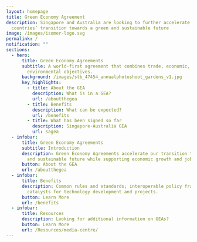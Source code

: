 ```yaml
---
layout: homepage
title: Green Economy Agreement
description: Singapore and Australia are looking to further accelerate both
  countries’ transition towards a green and sustainable future
image: /images/isomer-logo.svg
permalink: /
notification: ""
sections:
  - hero:
      title: Green Economy Agreements
      subtitle: A world-first agreement that combines trade, economic, and
        environmental objectives.
      background: /images/stb_47454_annualphotoshoot_gardens_v1.jpg
      key_highlights:
        - title: About the GEA
          description: What is in a GEA?
          url: /aboutthegea
        - title: Benefits
          description: What can be expected?
          url: /benefits
        - title: What has been signed so far
          description: Singapore-Australia GEA
          url: sagea
  - infobar:
      title: Green Economy Agreements
      subtitle: Introduction
      description: Green Economy Agreements accelerate our transition towards a green
        and sustainable future while supporting economic growth and jobs.
      button: About the GEA
      url: /aboutthegea
  - infobar:
      title: Benefits
      description: Common rules and standards; interoperable policy frameworks; and
        catalysts for technology development and projects.
      button: Learn More
      url: /benefits
  - infobar:
      title: Resources
      description: Looking for additional information on GEAs?
      button: Learn More
      url: /Resources/media-centre/
---
```

